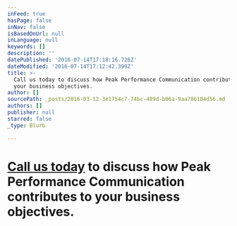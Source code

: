 ```yaml
---
inFeed: true
hasPage: false
inNav: false
isBasedOnUrl: null
inLanguage: null
keywords: []
description: ''
datePublished: '2016-07-14T17:18:16.726Z'
dateModified: '2016-07-14T17:12:42.399Z'
title: >-
  Call us today to discuss how Peak Performance Communication contributes to
  your business objectives.
author: []
sourcePath: _posts/2016-03-12-3e1754c7-74bc-489d-b06a-9aa786184d56.md
authors: []
publisher: null
starred: false
_type: Blurb

---
```

# [Call us today][0] to discuss how Peak Performance Communication contributes to your business objectives.

**[][1]**

[0]: http://www.ddc-communications.com/contact-us/
[1]: https://thegrid.ai/ddc-communications/contact-us/